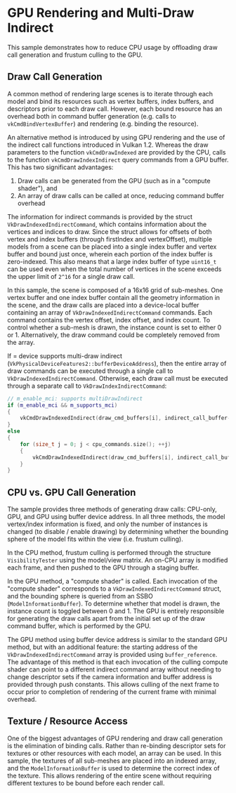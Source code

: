 <!--
- Copyright (c) 2021, Holochip Corporation
-
- SPDX-License-Identifier: Apache-2.0
-
- Licensed under the Apache License, Version 2.0 the "License";
- you may not use this file except in compliance with the License.
- You may obtain a copy of the License at
-
-     http://www.apache.org/licenses/LICENSE-2.0
-
- Unless required by applicable law or agreed to in writing, software
- distributed under the License is distributed on an "AS IS" BASIS,
- WITHOUT WARRANTIES OR CONDITIONS OF ANY KIND, either express or implied.
- See the License for the specific language governing permissions and
- limitations under the License.
-
-->

# GPU Rendering and Multi-Draw Indirect

This sample demonstrates how to reduce CPU usage by offloading draw call generation and frustum culling to the GPU.

## Draw Call Generation

A common method of rendering large scenes is to iterate through each model and bind its resources such as vertex buffers, index buffers, and descriptors prior to each draw call. However, each bound resource has an overhead both in command buffer generation (e.g. calls to `vkCmdBindVertexBuffer`) and rendering (e.g. binding the resource).

An alternative method is introduced by using GPU rendering and the use of the indirect call functions introduced in Vulkan 1.2. Whereas the draw parameters to the function `vkCmdDrawIndexed` are provided by the CPU, calls to the function `vkCmdDrawIndexIndirect` query commands from a GPU buffer. This has two significant advantages:

1. Draw calls can be generated from the GPU (such as in a "compute shader"), and
2. An array of draw calls can be called at once, reducing command buffer overhead

The information for indirect commands is provided by the struct `VkDrawIndexedIndirectCommand`, which contains information about the vertices and indices to draw. Since the struct allows for offsets of both vertex and index buffers (through firstIndex and vertexOffset), multiple models from a scene can be placed into a single index buffer and vertex buffer and bound just once, wherein each portion of the index buffer is zero-indexed. This also means that a large index buffer of type `uint16_t` can be used even when the total number of vertices in the scene exceeds the upper limit of `2^16` for a single draw call.

In this sample, the scene is composed of a 16x16 grid of sub-meshes. One vertex buffer and one index buffer contain all the geometry information in the scene, and the draw calls are placed into a device-local buffer containing an array of `VkDrawIndexedIndirectCommand` commands. Each command contains the vertex offset, index offset, and index count. To control whether a sub-mesh is drawn, the instance count is set to either 0 or 1. Alternatively, the draw command could be completely removed from the array.

If = device supports multi-draw indirect (`VkPhysicalDeviceFeatures2::bufferDeviceAddress`), then the entire array of draw commands can be executed through a single call to `VkDrawIndexedIndirectCommand`. Otherwise, each draw call must be executed through a separate call to `VkDrawIndexIndirectCommand`:

```cpp
// m_enable_mci: supports multiDrawIndirect
if (m_enable_mci && m_supports_mci)
{
    vkCmdDrawIndexedIndirect(draw_cmd_buffers[i], indirect_call_buffer->get_handle(), 0, cpu_commands.size(), sizeof(cpu_commands[0]));
}
else
{
    for (size_t j = 0; j < cpu_commands.size(); ++j)
    {
        vkCmdDrawIndexedIndirect(draw_cmd_buffers[i], indirect_call_buffer->get_handle(), j * sizeof(cpu_commands[0]), 1, sizeof(cpu_commands[0]));
    }
}
```

## CPU vs. GPU Call Generation

The sample provides three methods of generating draw calls: CPU-only, GPU, and GPU using buffer device address. In all three methods, the model vertex/index information is fixed, and only the number of instances is changed (to disable / enable drawing) by determining whether the bounding sphere of the model fits within the view (i.e. frustum culling).

In the CPU method, frustum culling is performed through the structure `VisibilityTester` using the model/view matrix. An on-CPU array is modified each frame, and then pushed to the GPU through a staging buffer.

In the GPU method, a "compute shader" is called. Each invocation of the "compute shader" corresponds to a `VkDrawIndexedIndirectCommand` struct, and the bounding sphere is queried from an SSBO (`ModelInformationBuffer`). To determine whether that model is drawn, the instance count is toggled between 0 and 1. The GPU is entirely responsible for generating the draw calls apart from the initial set up of the draw command buffer, which is performed by the GPU.

The GPU method using buffer device address is similar to the standard GPU method, but with an additional feature: the starting address of the `VkDrawIndexedIndirectCommand` array is provided using `buffer_reference`. The advantage of this method is that each invocation of the culling compute shader can point to a different indirect command array without needing to change descriptor sets if the camera information and buffer address is provided through push constants. This allows culling of the next frame to occur prior to completion of rendering of the current frame with minimal overhead.

## Texture / Resource Access

One of the biggest advantages of GPU rendering and draw call generation is the elimination of binding calls. Rather than re-binding descriptor sets for textures or other resources with each model, an array can be used. In this sample, the textures of all sub-meshes are placed into an indexed array, and the `ModelInformationBuffer` is used to determine the correct index of the texture. This allows rendering of the entire scene without requiring different textures to be bound before each render call.
